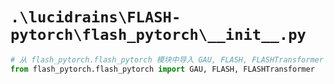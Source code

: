 # `.\lucidrains\FLASH-pytorch\flash_pytorch\__init__.py`

```py
# 从 flash_pytorch.flash_pytorch 模块中导入 GAU, FLASH, FLASHTransformer 类
from flash_pytorch.flash_pytorch import GAU, FLASH, FLASHTransformer
```